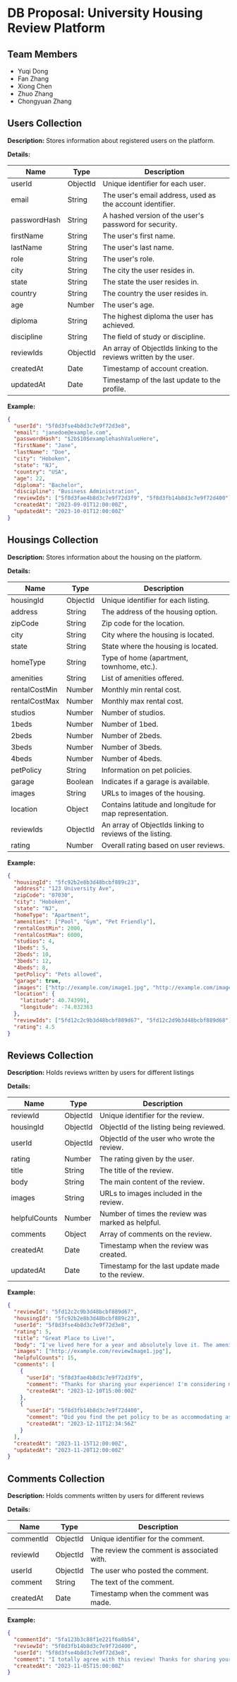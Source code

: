 # DB Proposal: University Housing Review Platform

## Team Members

- Yuqi Dong
- Fan Zhang
- Xiong Chen
- Zhuo Zhang
- Chongyuan Zhang





## Users Collection

**Description:** Stores information about registered users on the platform.

**Details:**

| Name         | Type     | Description                                                       |
|--------------|----------|-------------------------------------------------------------------|
| userId       | ObjectId | Unique identifier for each user.                                  |
| email        | String   | The user's email address, used as the account identifier.         |
| passwordHash | String   | A hashed version of the user's password for security.             |
| firstName    | String   | The user's first name.                                            |
| lastName     | String   | The user's last name.                                             |
| role         | String   | The user's role.                                                  |
| city         | String   | The city the user resides in.                                     |
| state        | String   | The state the user resides in.                                    |
| country      | String   | The country the user resides in.                                  |
| age          | Number   | The user's age.                                                   |
| diploma      | String   | The highest diploma the user has achieved.                        |
| discipline   | String   | The field of study or discipline.                                 |
| reviewIds    | ObjectId | An array of ObjectIds linking to the reviews written by the user. |
| createdAt    | Date     | Timestamp of account creation.                                    |
| updatedAt    | Date     | Timestamp of the last update to the profile.                      |

**Example:**

```json
{
  "userId": "5f8d3fse4b8d3c7e9f72d3e8",
  "email": "janedoe@example.com",
  "passwordHash": "$2b$10$examplehashValueHere",
  "firstName": "Jane",
  "lastName": "Doe",
  "city": "Hoboken",
  "state": "NJ",
  "country": "USA",
  "age": 22,
  "diploma": "Bachelor",
  "discipline": "Business Administration",
  "reviewIds": ["5f8d3fae4b8d3c7e9f72d3f9", "5f8d3fb14b8d3c7e9f72d400"],
  "createdAt": "2023-09-01T12:00:00Z",
  "updatedAt": "2023-10-01T12:00:00Z"
}
```






## Housings Collection

**Description:** Stores information about the housing on the platform.

**Details:**

| Name          | Type     | Description                                              |
|---------------|----------|----------------------------------------------------------|
| housingId     | ObjectId | Unique identifier for each listing.                      |
| address       | String   | The address of the housing option.                       |
| zipCode       | String   | Zip code for the location.                               |
| city          | String   | City where the housing is located.                       |
| state         | String   | State where the housing is located.                      |
| homeType      | String   | Type of home (apartment, townhome, etc.).                |
| amenities     | String   | List of amenities offered.                               |
| rentalCostMin | Number   | Monthly min rental cost.                                 |
| rentalCostMax | Number   | Monthly max rental cost.                                 |
| studios       | Number   | Number of studios.                                       |
| 1beds         | Number   | Number of 1bed.                                          |
| 2beds         | Number   | Number of 2beds.                                         |
| 3beds         | Number   | Number of 3beds.                                         |
| 4beds         | Number   | Number of 4beds.                                         |
| petPolicy     | String   | Information on pet policies.                             |
| garage        | Boolean  | Indicates if a garage is available.                      |
| images        | String   | URLs to images of the housing.                           |
| location      | Object   | Contains latitude and longitude for map representation.  |
| reviewIds     | ObjectId | An array of ObjectIds linking to reviews of the listing. |
| rating        | Number   | Overall rating based on user reviews.                    |

**Example:**

```json
{
  "housingId": "5fc92b2e8b3d48bcbf889c23",
  "address": "123 University Ave",
  "zipCode": "07030",
  "city": "Hoboken",
  "state": "NJ",
  "homeType": "Apartment",
  "amenities": ["Pool", "Gym", "Pet Friendly"],
  "rentalCostMin": 2000,
  "rentalCostMax": 6000,
  "studios": 4,
  "1beds": 5,
  "2beds": 10,
  "3beds": 12,
  "4beds": 8,
  "petPolicy": "Pets allowed",
  "garage": true,
  "images": ["http://example.com/image1.jpg", "http://example.com/image2.jpg"],
  "location": {
    "latitude": 40.743991,
    "longitude": -74.032363
  },
  "reviewIds": ["5fd12c2c9b3d48bcbf889d67", "5fd12c2d9b3d48bcbf889d68"],
  "rating": 4.5
}
```







## Reviews Collection

**Description:** Holds reviews written by users for different listings

**Details:**

| Name          | Type     | Description                                       |
|---------------|----------|---------------------------------------------------|
| reviewId      | ObjectId | Unique identifier for the review.                 |
| housingId     | ObjectId | ObjectId of the listing being reviewed.           |
| userId        | ObjectId | ObjectId of the user who wrote the review.        |
| rating        | Number   | The rating given by the user.                     |
| title         | String   | The title of the review.                          |
| body          | String   | The main content of the review.                   |
| images        | String   | URLs to images included in the review.            |
| helpfulCounts | Number   | Number of times the review was marked as helpful. |
| comments      | Object   | Array of comments on the review.                  |
| createdAt     | Date     | Timestamp when the review was created.            |
| updatedAt     | Date     | Timestamp for the last update made to the review. |

**Example:**

```json
{
  "reviewId": "5fd12c2c9b3d48bcbf889d67",
  "housingId": "5fc92b2e8b3d48bcbf889c23",
  "userId": "5f8d3fse4b8d3c7e9f72d3e8",
  "rating": 5,
  "title": "Great Place to Live!",
  "body": "I've lived here for a year and absolutely love it. The amenities are fantastic, and it's so close to the university. Highly recommend to anyone looking for a place in Hoboken.",
  "images": ["http://example.com/reviewImage1.jpg"],
  "helpfulCounts": 15,
  "comments": [
    {
      "userId": "5f8d3fae4b8d3c7e9f72d3f9",
      "comment": "Thanks for sharing your experience! I'm considering moving here.",
      "createdAt": "2023-12-10T15:00:00Z"
    },
    {
      "userId": "5f8d3fb14b8d3c7e9f72d400",
      "comment": "Did you find the pet policy to be as accommodating as advertised?",
      "createdAt": "2023-12-11T12:34:56Z"
    }
  ],
  "createdAt": "2023-11-15T12:00:00Z",
  "updatedAt": "2023-11-20T12:00:00Z"
}
```






## Comments Collection

**Description:** Holds comments written by users for different reviews

**Details:**

| Name       | Type      | Description                                       |
|------------|-----------|---------------------------------------------------|
| commentId  | ObjectId  | Unique identifier for the comment.                |
| reviewId   | ObjectId  | The review the comment is associated with.        |
| userId     | ObjectId  | The user who posted the comment.                  |
| comment    | String    | The text of the comment.                          |
| createdAt  | Date      | Timestamp when the comment was made.              |

**Example:**

```json
{
  "commentId": "5fa123b3c88f1e221f6a8b54",
  "reviewId": "5f8d3fb14b8d3c7e9f72d400",
  "userId": "5f8d3fse4b8d3c7e9f72d3e8",
  "comment": "I totally agree with this review! Thanks for sharing your experience.",
  "createdAt": "2023-11-05T15:00:00Z"
}
```